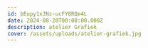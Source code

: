 ```yaml
---
id: bEupy1xJNz-ucFY8RQe4L
date: 2024-08-28T00:00:00.000Z
description: atelier Grafiek
cover: /assets/uploads/atelier-grafiek.jpg
---
```

